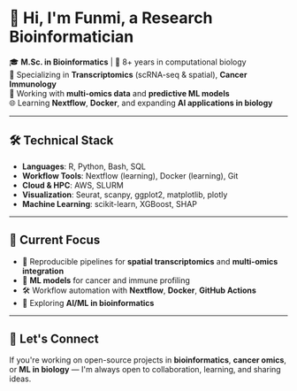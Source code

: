 # 👋 Hi, I'm Funmi, a Research Bioinformatician

🎓 **M.Sc. in Bioinformatics** | 💼 8+ years in computational biology  
🔬 Specializing in **Transcriptomics** (scRNA-seq & spatial), **Cancer Immunology**  
🧪 Working with **multi-omics data** and **predictive ML models**  
🌐 Learning **Nextflow**, **Docker**, and expanding **AI applications in biology**

---

## 🛠️ Technical Stack

- **Languages**: R, Python, Bash, SQL  
- **Workflow Tools**: Nextflow (learning), Docker (learning), Git  
- **Cloud & HPC**: AWS, SLURM  
- **Visualization**: Seurat, scanpy, ggplot2, matplotlib, plotly  
- **Machine Learning**: scikit-learn, XGBoost, SHAP  

---

## 🔬 Current Focus

- 🧬 Reproducible pipelines for **spatial transcriptomics** and **multi-omics integration**  
- 🧠 **ML models** for cancer and immune profiling  
- 🛠️ Workflow automation with **Nextflow**, **Docker**, **GitHub Actions**  
- 🚀 Exploring **AI/ML in bioinformatics**

---

## 🤝 Let's Connect

If you're working on open-source projects in **bioinformatics**, **cancer omics**, or **ML in biology** — I'm always open to collaboration, learning, and sharing ideas.


<!--
**MaryOlufunmilola/MaryOlufunmilola** is a ✨ _special_ ✨ repository because its `README.md` (this file) appears on your GitHub profile.

Here are some ideas to get you started:
[![ORCID](https://img.shields.io/badge/ORCID-0000--0002--XXXX--XXXX-a6ce39?logo=orcid&style=flat-square)](https://orcid.org/0000-0002-XXXX-XXXX)
![Visitors](https://komarev.com/ghpvc/?username=your-github-username&style=flat-square&color=blue)

## 📊 GitHub Stats

<p align="center">
  <img src="https://github-readme-stats.vercel.app/api?username=your-github-username&show_icons=true&theme=default" width="48%" />
  <img src="https://github-readme-streak-stats.herokuapp.com?user=your-github-username&theme=default" width="48%" />
</p>

- 🔭 I’m currently working on ...
- 🌱 I’m currently learning ...
- 👯 I’m looking to collaborate on ...
- 🤔 I’m looking for help with ...
- 💬 Ask me about ...
- 📫 How to reach me: ...
- 😄 Pronouns: ...
- ⚡ Fun fact: ...
-->
